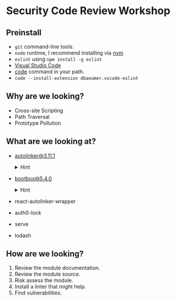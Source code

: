 # Security Code Review Workshop

## Preinstall

- `git` command-line tools.
- `node` runtime, I recommend installing via [nvm](https://github.com/nvm-sh/nvm)
- `eslint` using `npm install -g eslint`
- [Visual Studio Code](https://code.visualstudio.com/)
- [code](https://code.visualstudio.com/docs/setup/mac) command in your path.
- `code --install-extension dbaeumer.vscode-eslint`

## Why are we looking?

- Cross-site Scripting
- Path Traversal
- Prototype Pollution

## What are we looking at?

- autolinker@3.11.1

  <details>
    <summary>Hint</summary>
      https://www.npmjs.com/package/autolinker#running-the-live-example-page-locally

      In the input box try. `<img src=x onerror=alert(1) />`

  </details>

- bootbox@5.4.0
    <details>
      <summary>Hint</summary>
        Load the library on a page and try. `bootbox.alert('<img src=x onerror=alert(1) />')`
    </details>
- react-autolinker-wrapper
- auth0-lock
- serve
- lodash

## How are we looking?

1. Review the module documentation.
2. Review the module source.
3. Risk assess the module.
4. Install a linter that might help.
5. Find vulnerabilities.
